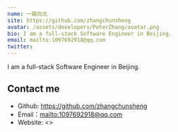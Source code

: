 ```yaml
---
name: 一路向北
site: https://github.com/zhangchunsheng
avatar: /assets/developers/PeterZhang/avatar.png
bio: I am a full-stack Software Engineer in Beijing.
email: mailto:1097692918@qq.com
twitter: 
---
```


I am a full-stack Software Engineer in Beijing.

## Contact me

- Github: <https://github.com/zhangchunsheng>
- Email：<mailto:1097692918@qq.com>
- Website: <>
  